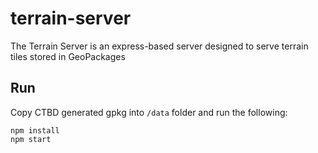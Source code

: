 # terrain-server

The Terrain Server is an express-based server designed to serve terrain tiles stored in GeoPackages

## Run
Copy CTBD generated gpkg into `/data` folder and run the following:
```
npm install
npm start
```